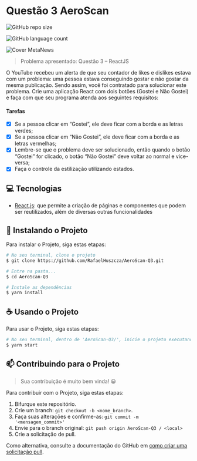 # Questão 3 AeroScan

![GitHub repo size](https://img.shields.io/github/repo-size/RafaelHuszcza/AeroScan-Q3?style=for-the-badge)


![GitHub language count](https://img.shields.io/github/languages/count/RafaelHuszcza/AeroScan-Q3?style=for-the-badge)

![Cover MetaNews](https://user-images.githubusercontent.com/62501031/150653615-1d6efaab-8fc1-46d2-a3fc-0ba23736db33.gif)



>Problema apresentado:
Questão 3 – ReactJS

O YouTube recebeu um alerta de que seu contador de likes e dislikes estava com
um problema: uma pessoa estava conseguindo gostar e não gostar da mesma
publicação.
Sendo assim, você foi contratado para solucionar este problema. Crie uma
aplicação React com dois botões (Gostei e Não Gostei) e faça com que seu programa
atenda aos seguintes requisitos:

#### Tarefas

- [x] Se a pessoa clicar em “Gostei”, ele deve ficar com a borda e as letras verdes;
- [x] Se a pessoa clicar em “Não Gostei”, ele deve ficar com a borda e as letras
vermelhas;
- [x] Lembre-se que o problema deve ser solucionado, então quando o botão “Gostei”
for clicado, o botão “Não Gostei” deve voltar ao normal e vice-versa;
- [x] Faça o controle da estilização utilizando estados.
## 💻 Tecnologias

- [React.js](https://pt-br.reactjs.org/): que permite a criação de páginas e componentes que podem ser reutilizados, além de diversas outras funcionalidades

## 🚀 Instalando o Projeto

Para instalar o Projeto, siga estas etapas:

```bash
# No seu terminal, clone o projeto
$ git clone https://github.com/RafaelHuszcza/AeroScan-Q3.git

# Entre na pasta...
$ cd AeroScan-Q3

# Instale as dependências
$ yarn install
```

## ☕ Usando o Projeto

Para usar o Projeto, siga estas etapas:

```bash
# No seu terminal, dentro de 'AeroScan-Q3/', inicie o projeto executando
$ yarn start
```
## 📫 Contribuindo para o Projeto

> Sua contribuição é muito bem vinda! 😀

Para contribuir com o Projeto, siga estas etapas:

1. Bifurque este repositório.
2. Crie um branch: `git checkout -b <nome_branch>`.
3. Faça suas alterações e confirme-as: `git commit -m '<mensagem_commit>'`
4. Envie para o branch original: `git push origin AeroScan-Q3 / <local>`
5. Crie a solicitação de pull.

Como alternativa, consulte a documentação do GitHub em [como criar uma solicitação pull](https://help.github.com/en/github/collaborating-with-issues-and-pull-requests/creating-a-pull-request).
